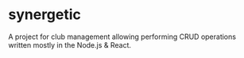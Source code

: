 # synergetic
A project for club management allowing performing CRUD operations written mostly in the Node.js &amp; React.
